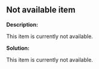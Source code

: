 
Not available item
-------

**Description:**

This item is currently not available.




**Solution:**

This item is currently not available.


